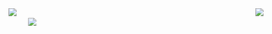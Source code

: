 

<img align='right' src='https://github-readme-stats.vercel.app/api/top-langs/?username=zhaobisheng&layout=compact)&&hide_title=true' /> 

<img align='left' src='https://github-readme-stats.vercel.app/api?username=zhaobisheng&show_icons=true&&theme=default&hide=["contribs"]&&hide_title=true' /> 


<img align='left' style="margin:20px" src='https://visitor-badge.laobi.icu/badge?page_id=zhaobisheng.zhaobisheng&hide=["contribs"]&&hide_title=true' /> 






